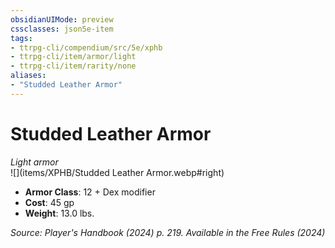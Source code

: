 ```yaml
---
obsidianUIMode: preview
cssclasses: json5e-item
tags:
- ttrpg-cli/compendium/src/5e/xphb
- ttrpg-cli/item/armor/light
- ttrpg-cli/item/rarity/none
aliases: 
- "Studded Leather Armor"
---
```

# Studded Leather Armor
*Light armor*  
![](items/XPHB/Studded Leather Armor.webp#right)  

- **Armor Class**: 12 + Dex modifier
- **Cost**: 45 gp
- **Weight**: 13.0 lbs.

*Source: Player's Handbook (2024) p. 219. Available in the Free Rules (2024)*